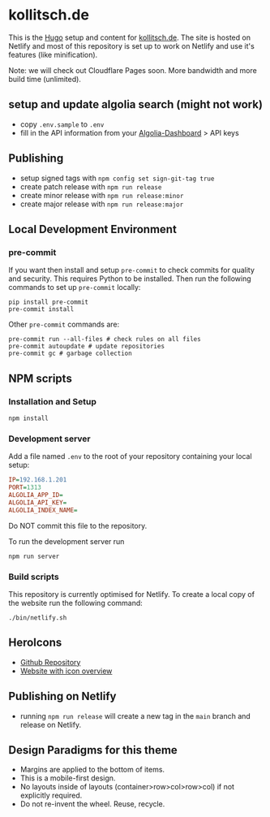# kollitsch.de

This is the [Hugo](https://gohugo.io/) setup and content for [kollitsch.de](https://kollitsch.de/). The site is hosted on Netlify and most of this repository is set up to work on Netlify and use it's features (like minification).

Note: we will check out Cloudflare Pages soon. More bandwidth and more build time (unlimited).

## setup and update algolia search (might not work)

- copy `.env.sample` to `.env`
- fill in the API information from your [Algolia-Dashboard](https://www.algolia.com/account/api-keys/all) &gt; API keys

## Publishing

- setup signed tags with `npm config set sign-git-tag true`
- create patch release with `npm run release`
- create minor release with `npm run release:minor`
- create major release with `npm run release:major`

## Local Development Environment

### pre-commit

If you want then install and setup `pre-commit` to check commits for quality and security. This requires Python to be installed. Then run the following commands to set up `pre-commit` locally:

```shell
pip install pre-commit
pre-commit install
```

Other `pre-commit` commands are:

```shell
pre-commit run --all-files # check rules on all files
pre-commit autoupdate # update repositories
pre-commit gc # garbage collection
```

## NPM scripts

### Installation and Setup

```shell
npm install
```

### Development server

Add a file named `.env` to the root of your repository containing your local setup:

```ini
IP=192.168.1.201
PORT=1313
ALGOLIA_APP_ID=
ALGOLIA_API_KEY=
ALGOLIA_INDEX_NAME=
```

Do NOT commit this file to the repository.

To run the development server run

```shell
npm run server
```

### Build scripts

This repository is currently optimised for Netlify. To create a local copy of the website run the following command:

```shell
./bin/netlify.sh
```

## HeroIcons

- [Github Repository](https://github.com/tailwindlabs/heroicons)
- [Website with icon overview](https://heroicons.com/)

## Publishing on Netlify

- running `npm run release` will create a new tag in the `main` branch and release on Netlify.

## Design Paradigms for this theme

- Margins are applied to the bottom of items.
- This is a mobile-first design.
- No layouts inside of layouts (container>row>col>row>col) if not explicitly required.
- Do not re-invent the wheel. Reuse, recycle.
